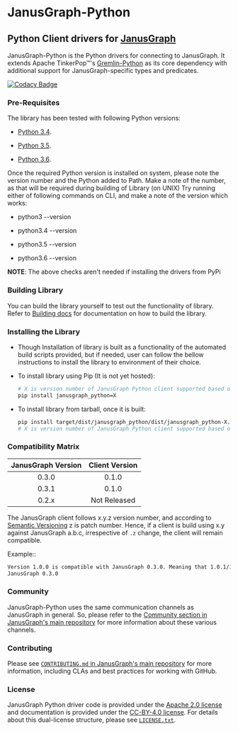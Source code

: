 # JanusGraph-Python
## Python Client drivers for [JanusGraph](http://janusgraph.org) 

JanusGraph-Python is the Python drivers for connecting to JanusGraph. 
It extends Apache TinkerPop™'s [Gremlin-Python](http://tinkerpop.apache.org/docs/current/reference/#_gremlin_python) 
as its core dependency with additional support for JanusGraph-specific types and predicates.

[![Codacy Badge](https://api.codacy.com/project/badge/Grade/a643a483556740c1b87ba29e160d37b6)](https://www.codacy.com/app/JanusGraph/janusgraph-python?utm_source=github.com&amp;utm_medium=referral&amp;utm_content=JanusGraph/janusgraph-python&amp;utm_campaign=Badge_Grade)

### Pre-Requisites

The library has been tested with following Python versions:

  - [Python 3.4](https://www.python.org/downloads/release/python-340/).

  - [Python 3.5](https://www.python.org/downloads/release/python-350/).

  - [Python 3.6](https://www.python.org/downloads/release/python-360/).

Once the required Python version is installed on system, please note the version number and the Python added 
to Path. Make a note of the number, as that will be required during building of Library (on UNIX)
Try running either of following commands on CLI, and make a note of the version which works:

  - python3 --version
    
  - python3.4 --version
    
  - python3.5 --version
    
  - python3.6 --version

**NOTE**: The above checks aren't needed if installing the drivers from PyPi

### Building Library

You can build the library yourself to test out the functionality of library. Refer to 
[Building docs](BUILDING.md) for documentation on how to build the library.

### Installing the Library

  - Though Installation of library is built as a functionality of the automated build scripts provided,
      but if needed, user can follow the bellow instructions to install the library to environment of their choice.
    
  - To install library using Pip (It is not yet hosted):
    
    ```bash
    # X is version number of JanusGraph Python client supported based on JanusGraph version chosen.
    pip install janusgraph_python=X
    ```
    
  - To install library from tarball, once it is built:
     
     ```bash
     pip install target/dist/janusgraph_python/dist/janusgraph_python-X.tar.gz
     # X is version number of JanusGraph Python client supported based on JanusGraph version chosen.
     ```

### Compatibility Matrix

| JanusGraph Version | Client Version |
|:------------------:|:--------------:|
| 0.3.0              | 0.1.0          |
| 0.3.1              | 0.1.0          |
| 0.2.x              | Not Released   |

The JanusGraph client follows x.y.z version number, and according to [Semantic Versioning](https://semver.org/) 
z is patch number. Hence, if a client is build using x.y against JanusGraph a.b.c, 
irrespective of `.z` change, the client will remain compatible.

Example::

  ```bash
  Version 1.0.0 is compatible with JanusGraph 0.3.0. Meaning that 1.0.1/1.0.2/..1.0.x will all be compatible with
  JanusGraph 0.3.0
  ```
  
### Community

JanusGraph-Python uses the same communication channels as JanusGraph in general. 
So, please refer to the 
[Community section in JanusGraph's main repository](https://github.com/JanusGraph/janusgraph#community) 
for more information about these various channels.

### Contributing

Please see 
[`CONTRIBUTING.md` in JanusGraph's main repository](https://github.com/JanusGraph/janusgraph/blob/master/CONTRIBUTING.md) 
for more information, including CLAs and best practices for working with GitHub.

### License

JanusGraph Python driver code is provided under the [Apache 2.0
license](APACHE-2.0.txt) and documentation is provided under the [CC-BY-4.0
license](CC-BY-4.0.txt). For details about this dual-license structure, please
see [`LICENSE.txt`](LICENSE.txt).
